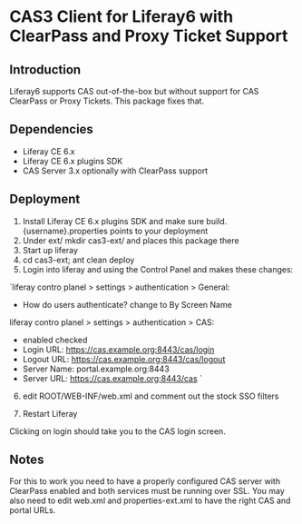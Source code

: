 # CAS3 Client for Liferay6 with ClearPass and Proxy Ticket Support

## Introduction

Liferay6 supports CAS out-of-the-box but without support for CAS ClearPass or Proxy Tickets.
This package fixes that.

## Dependencies

* Liferay CE 6.x
* Liferay CE 6.x plugins SDK
* CAS Server 3.x optionally with ClearPass support

## Deployment

1. Install Liferay CE 6.x plugins SDK and make sure build.{username}.properties points to your deployment
2. Under ext/ mkdir cas3-ext/ and places this package there
3. Start up liferay
4. cd cas3-ext; ant clean deploy
5. Login into liferay and using the Control Panel and makes these changes:

`liferay contro planel > settings > authentication > General:
* How do users authenticate? change to By Screen Name

liferay contro planel > settings > authentication > CAS:
* enabled  checked
* Login URL: https://cas.example.org:8443/cas/login
* Logout URL: https://cas.example.org:8443/cas/logout
* Server Name: portal.example.org:8443 
* Server URL: https://cas.example.org:8443/cas 
`

6. edit ROOT/WEB-INF/web.xml and comment out the stock SSO filters

7. Restart Liferay

Clicking on login should take you to the CAS login screen.

## Notes
For this to work you need to have a properly configured CAS server with ClearPass enabled and both services must be running over SSL.
You may also need to edit web.xml and properties-ext.xml to have the right CAS and portal URLs.
